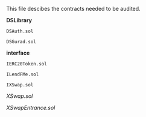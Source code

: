 This file descibes the contracts needed to be audited.

**DSLibrary**

    DSAuth.sol

    DSGurad.sol

**interface**

    IERC20Token.sol

    ILendFMe.sol

    IXSwap.sol

*XSwap.sol*

*XSwapEntrance.sol*